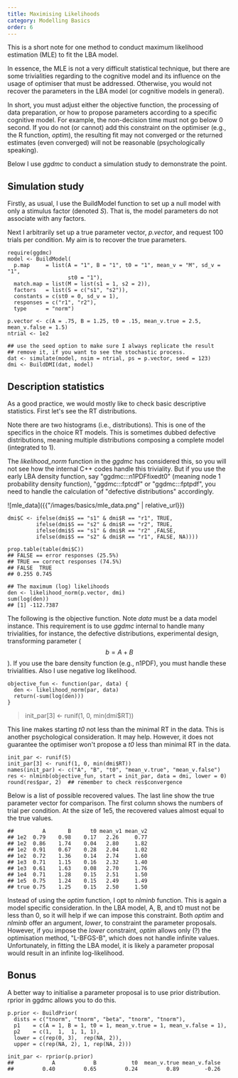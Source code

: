 ```yaml
---
title: Maximising Likelihoods
category: Modelling Basics
order: 6
---
```


This is a short note for one method to conduct
maximum likelihood estimation (MLE) to fit the LBA model. 

In essence, the MLE is not a very difficult statistical technique,
but there are some trivialities regarding to the cognitive model
and its influence on the usage of optimiser that must be addressed.
Otherwise, you would not recover the parameters in the LBA model (or
cognitive models in general).

In short, you must adjust either the objective function, the processing
of data preparation, or how to propose parameters according to a
specific cognitive model.  For example, the non-decision time must not go
below 0 second. If you do not (or cannot) add this constraint on
the optimiser (e.g., the R function, _optim_), the resulting
fit may not converged or the returned estimates (even converged)
will not be reasonable (psychologically speaking).

Below I use _ggdmc_ to conduct a simulation study to demonstrate the point.

## Simulation study

Firstly, as usual, I use the BuildModel function to set up a null model
with only a stimulus factor (denoted _S_).  That is, the model parameters
do not associate with any factors.

Next I arbitrarily set up a true parameter vector, _p.vector_, and request 100
trials per condition. My aim is to recover the true parameters.

```
require(ggdmc)
model <- BuildModel(
  p.map     = list(A = "1", B = "1", t0 = "1", mean_v = "M", sd_v = "1",
                   st0 = "1"),
  match.map = list(M = list(s1 = 1, s2 = 2)),
  factors   = list(S = c("s1", "s2")),
  constants = c(st0 = 0, sd_v = 1),
  responses = c("r1", "r2"),
  type      = "norm")

p.vector <- c(A = .75, B = 1.25, t0 = .15, mean_v.true = 2.5, mean_v.false = 1.5)
ntrial <- 1e2

## use the seed option to make sure I always replicate the result
## remove it, if you want to see the stochastic process.
dat <- simulate(model, nsim = ntrial, ps = p.vector, seed = 123)
dmi <- BuildDMI(dat, model)
```


## Description statistics
As a good practice, we would mostly like to check basic descriptive
statistics.  First let's see the RT distributions.

Note there are two histograms (i.e., distributions). This is one of
the specifics in the choice RT models. This is sometimes dubbed defective
distributions, meaning multiple distributions composing a complete model
(integrated to 1).

The _likelihood_norm_ function in the _ggdmc_ has considered this,
so you will not see how the internal C++ codes handle this triviality.
But if you use the early LBA density function, say "ggdmc:::n1PDFfixedt0"
(meaning node 1 probability density function), "ggdmc:::fptcdf" or
"ggdmc:::fptpdf", you need to handle the calculation of
"defective distributions" accordingly.

![mle_data]({{"/images/basics/mle_data.png" | relative_url}})


```
dmi$C <- ifelse(dmi$S == "s1" & dmi$R == "r1", TRUE,
         ifelse(dmi$S == "s2" & dmi$R == "r2", TRUE,
         ifelse(dmi$S == "s1" & dmi$R == "r2" ,FALSE,
         ifelse(dmi$S == "s2" & dmi$R == "r1", FALSE, NA))))
					 
prop.table(table(dmi$C))
## FALSE == error responses (25.5%)
## TRUE == correct responses (74.5%)
## FALSE  TRUE 
## 0.255 0.745

## The maximum (log) likelihoods
den <- likelihood_norm(p.vector, dmi)
sum(log(den))
## [1] -112.7387

```

The following is the objective function.  Note _data_ must be
a data model instance. This requirement is to use _ggdmc_
internal to handle many trivialities, for instance, the defective
distributions, experimental design, transforming parameter
($$b = A + B$$).  If you use the bare density function (e.g., n1PDF),
you must handle these trivialities. Also I use negative log likelihood.

```
objective_fun <- function(par, data) {
  den <- likelihood_norm(par, data)
  return(-sum(log(den)))
}
```

> init_par[3] <- runif(1, 0, min(dmi$RT))

This line makes starting _t0_ not less than the minimal RT in
the data. This is another psychological consideration. It may help.
However, it does not guarantee the optimiser won't propose a _t0_
less than minimal RT in the data.

```
init_par <- runif(5)
init_par[3] <- runif(1, 0, min(dmi$RT)) 
names(init_par) <- c("A", "B", "t0", "mean_v.true", "mean_v.false")
res <- nlminb(objective_fun, start = init_par, data = dmi, lower = 0)
round(res$par, 2)  ## remember to check res$convergence
```

Below is a list of possible recovered values. The last line show
the true parameter vector for comparison. The first column shows
the numbers of trial per condition.  At the size of 1e5, the
recovered values almost equal to the true values.

```
##         A       B      t0 mean_v1 mean_v2
## 1e2  0.79    0.98    0.17   2.26     0.77
## 1e2  0.86    1.74    0.04   2.80     1.82 
## 1e2  0.91    0.67    0.28   2.04     1.02 
## 1e2  0.72    1.36    0.14   2.74     1.60 
## 1e3  0.71    1.15    0.16   2.32     1.40 
## 1e3  0.61    1.63    0.08   2.70     1.76
## 1e4  0.71    1.28    0.15   2.51     1.50 
## 1e5  0.75    1.24    0.15   2.49     1.49 
## true 0.75    1.25    0.15   2.50     1.50

```

Instead of using the _optim_ function, I opt to _nlminb_
function.  This is again a model specific consideration. In
the LBA model, A, B, and t0 must not be less than 0, so it
will help if we can impose this constraint. Both _optim_ and _nlminb_ offer
an argument, _lower_, to constraint the parameter proposals.
However, if you impose the _lower_ constraint, _optim_ allows
only (?) the optimisation method, "L-BFGS-B", which does
not handle infinite values. Unfortunately, in fitting the
LBA model, it is likely a parameter proposal would result in
an infinite log-likelihood.


## Bonus

A better way to initialise a parameter proposal is to use prior
distribution.  rprior in ggdmc allows you to do this.

```
p.prior <- BuildPrior(
  dists = c("tnorm", "tnorm", "beta", "tnorm", "tnorm"),
  p1    = c(A = 1, B = 1, t0 = 1, mean_v.true = 1, mean_v.false = 1),
  p2    = c(1,  1,  1, 1, 1),
  lower = c(rep(0, 3),  rep(NA, 2)),  
  upper = c(rep(NA, 2), 1, rep(NA, 2)))
  
init_par <- rprior(p.prior)
##            A            B           t0  mean_v.true mean_v.false 
##         0.40         0.65         0.24         0.89        -0.26 

```

